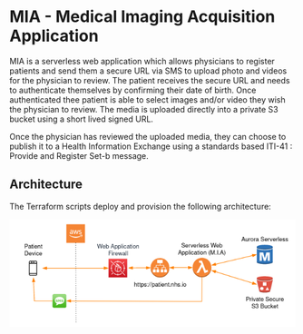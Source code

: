 # MIA - Medical Imaging Acquisition Application

MIA is a serverless web application which allows physicians to register patients and send them a secure URL via SMS to upload photo and videos for the physician to review. The patient receives the secure URL and needs to authenticate themselves by confirming their date of birth. Once authenticated thee patient is able to select images and/or video they wish the physician to review. The media is uploaded directly into a private S3 bucket using a short lived signed URL.

Once the physician has reviewed the uploaded media, they can choose to publish it to a Health Information Exchange using a standards based ITI-41 : Provide and Register Set-b message.

## Architecture

The Terraform scripts deploy and provision the following architecture:


![Architecture](/img/architecture.png?raw=true)

